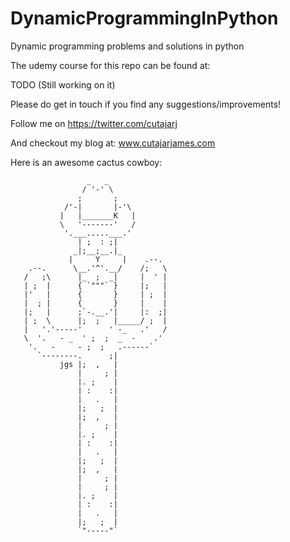 # DynamicProgrammingInPython
Dynamic programming problems and solutions in python

The udemy course for this repo can be found at:

TODO (Still working on it)

Please do get in touch if you find any suggestions/improvements!

Follow me on https://twitter.com/cutajarj

And checkout my blog at: www.cutajarjames.com

Here is an awesome cactus cowboy:
```
                 _   _
                / '-' \
               ;       ;
            /'-|       |-'\
           |   |_______K   |
           \   '-------'   /
            '.___.....___.'
               | ;  : ;|
              _|;__;__.|_
             |     Y     |    .--.
    .--.      \__.'^'.__/    /;   \
   /   ;\      |_  ;  _|     |  ' |
   | ;  |      { `"""` }     |;   |
   |'   |      {       }     | ;  |
   |  ; |      {       }     |    |
   |;   |      ;`-.__.'|     |:  ;|
   | ;  \      |;  ;   |_____/ ;  |
   |   '.'-----'      ' -_   .'   /
   \  '.   - _  ' ;  ;  _  -    .'
    '.   -     - ;  ;   .------`
      `--------.      ;|
           jgs |;  ,   |
               |     ; |
               |. ;    |
               | :    :|
               |   .   |
               |;   ;  |
               |;  ,   |
               |     ; |
               |. ;    |
               | :    :|
               |   .   |
               |;   ;  |
               |;  ,   |
               |     ; |
               |     ; |
               |. ;    |
               | :    :|
               |   .   |
               |;   ;  |
               `"-----"`
```